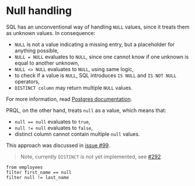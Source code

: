 # Null handling

SQL has an unconventional way of handling `NULL` values, since it treats them as unknown values. In consequence:

- `NULL` is not a value indicating a missing entry, but a placeholder for anything possible,
- `NULL = NULL` evaluates to `NULL`, since one cannot know if one unknown is equal to another unknown,
- `NULL <> NULL` evaluates to `NULL`, using same logic,
- to check if a value is `NULL`, SQL introduces `IS NULL` and `IS NOT NULL` operators,
- `DISTINCT column` may return multiple `NULL` values.

For more information, read [Postgres documentation](https://www.postgresql.org/docs/current/functions-comparison.html).

PRQL, on the other hand, treats `null` as a value, which means that:

- `null == null` evaluates to `true`,
- `null != null` evaluates to `false`,
- distinct column cannot contain multiple `null` values.

This approach was discussed in [issue #99](https://github.com/prql/prql/issues/99).

> Note, currently `DISTINCT` is not yet implemented, see [#292](https://github.com/prql/prql/issues/292)

```prql
from employees
filter first_name == null
filter null != last_name
```
